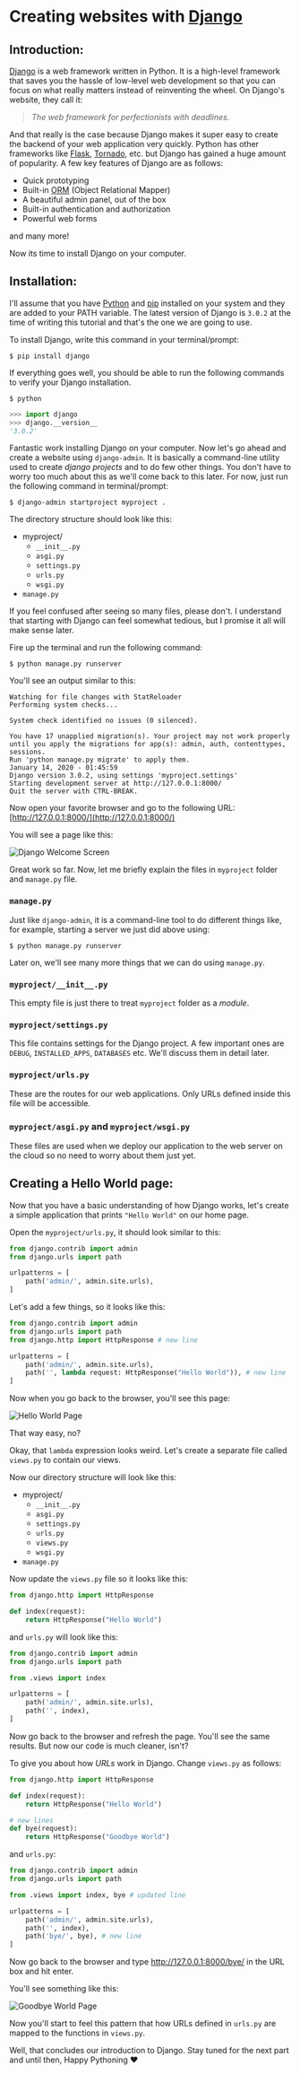 # Creating websites with [Django](http://djangoproject.com)

## Introduction:

[Django](http://djangoproject.com) is a web framework written in Python. It is a high-level framework that saves you the hassle of low-level web development so that you can focus on what really matters instead of reinventing the wheel. On Django's website, they call it:
> *The web framework for perfectionists with deadlines.*

And that really is the case because Django makes it super easy to create the backend of your web application very quickly. Python has other frameworks like [Flask](https://www.palletsprojects.com/p/flask/), [Tornado](https://www.tornadoweb.org/en/stable/), etc. but Django has gained a huge amount of popularity. A few key features of Django are as follows:

- Quick prototyping
- Built-in [ORM](https://en.wikipedia.org/wiki/Object-relational_mapping) (Object Relational Mapper)
- A beautiful admin panel, out of the box
- Built-in authentication and authorization
- Powerful web forms

and many more!

Now its time to install Django on your computer.

## Installation:

I'll assume that you have [Python](https://www.python.org/) and [pip](https://pypi.org/project/pip/) installed on your system and they are added to your PATH variable. The latest version of Django is `3.0.2` at the time of writing this tutorial and that's the one we are going to use.

To install Django, write this command in your terminal/prompt:
```
$ pip install django
```

If everything goes well, you should be able to run the following commands to verify your Django installation.

```
$ python
```
```python
>>> import django
>>> django.__version__
'3.0.2'
```

Fantastic work installing Django on your computer. Now let's go ahead and create a website using ```django-admin```. It is basically a command-line utility used to create *django projects* and to do few other things. You don't have to worry too much about this as we'll come back to this later. For now, just run the following command in terminal/prompt:

```
$ django-admin startproject myproject .
```

The directory structure should look like this:
- myproject/
  - ```__init__.py```
  - ```asgi.py```
  - ```settings.py```
  - ```urls.py```
  - ```wsgi.py```
- ```manage.py```
  
If you feel confused after seeing so many files, please don't. I understand that starting with Django can feel somewhat tedious, but I promise it all will make sense later.

Fire up the terminal and run the following command:

```
$ python manage.py runserver
```

You'll see an output similar to this:

```
Watching for file changes with StatReloader
Performing system checks...

System check identified no issues (0 silenced).

You have 17 unapplied migration(s). Your project may not work properly until you apply the migrations for app(s): admin, auth, contenttypes, sessions.
Run 'python manage.py migrate' to apply them.
January 14, 2020 - 01:45:59
Django version 3.0.2, using settings 'myproject.settings'
Starting development server at http://127.0.0.1:8000/
Quit the server with CTRL-BREAK.
```

Now open your favorite browser and go to the following URL: [http://127.0.0.1:8000/](http://127.0.0.1:8000/)

You will see a page like this:

![Django Welcome Screen](https://github.com/sarmadgulzar/beginning-django/raw/master/images/01.png)

Great work so far. Now, let me briefly explain the files in ```myproject``` folder and ```manage.py``` file.

### ```manage.py```
Just like ```django-admin```, it is a command-line tool to do different things like, for example, starting a server we just did above using:

```
$ python manage.py runserver
```

Later on, we'll see many more things that we can do using ```manage.py```.

### ```myproject/__init__.py```
This empty file is just there to treat ```myproject``` folder as a *module*.

### ```myproject/settings.py```
This file contains settings for the Django project. A few important ones are ```DEBUG```, ```INSTALLED_APPS```, ```DATABASES``` etc. We'll discuss them in detail later.

### ```myproject/urls.py```
These are the routes for our web applications. Only URLs defined inside this file will be accessible.

### ```myproject/asgi.py``` and ```myproject/wsgi.py```
These files are used when we deploy our application to the web server on the cloud so no need to worry about them just yet.

## Creating  a Hello World page:
Now that you have a basic understanding of how Django works, let's create a simple application that prints ```"Hello World"``` on our home page.

Open the ```myproject/urls.py```, it should look similar to this:

```python
from django.contrib import admin
from django.urls import path

urlpatterns = [
    path('admin/', admin.site.urls),
]
```

Let's add a few things, so it looks like this:

```python
from django.contrib import admin
from django.urls import path
from django.http import HttpResponse # new line

urlpatterns = [
    path('admin/', admin.site.urls),
    path('', lambda request: HttpResponse("Hello World")), # new line
]
```

Now when you go back to the browser, you'll see this page:

![Hello World Page](https://github.com/sarmadgulzar/beginning-django/raw/master/images/02.png)

That way easy, no?

Okay, that ```lambda``` expression looks weird. Let's create a separate file called ```views.py``` to contain our views.

Now our directory structure will look like this:
- myproject/
  - ```__init__.py```
  - ```asgi.py```
  - ```settings.py```
  - ```urls.py```
  - ```views.py```
  - ```wsgi.py```
- ```manage.py```

Now update the ```views.py``` file so it looks like this:

```python
from django.http import HttpResponse

def index(request):
    return HttpResponse("Hello World")

```

and ```urls.py``` will look like this:

```python
from django.contrib import admin
from django.urls import path

from .views import index

urlpatterns = [
    path('admin/', admin.site.urls),
    path('', index),
]

```

Now go back to the browser and refresh the page. You'll see the same results. But now our code is much cleaner, isn't?

To give you about how *URLs* work in Django. Change ```views.py``` as follows:

```python
from django.http import HttpResponse

def index(request):
    return HttpResponse("Hello World")

# new lines
def bye(request):
    return HttpResponse("Goodbye World")

```

and ```urls.py```:

```python
from django.contrib import admin
from django.urls import path

from .views import index, bye # updated line

urlpatterns = [
    path('admin/', admin.site.urls),
    path('', index),
    path('bye/', bye), # new line
]

```

Now go back to the browser and type http://127.0.0.1:8000/bye/ in the URL box and hit enter.

You'll see something like this:

![Goodbye World Page](https://github.com/sarmadgulzar/beginning-django/raw/master/images/03.png)

Now you'll start to feel this pattern that how URLs defined in ```urls.py``` are mapped to the functions in ```views.py```.

Well, that concludes our introduction to Django. Stay tuned for the next part and until then, Happy Pythoning :heart: